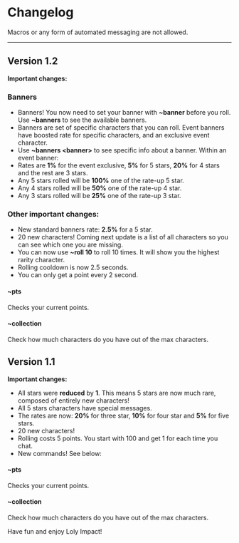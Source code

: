 # Changelog
Macros or any form of automated messaging are not allowed.
***
## Version 1.2
**Important changes:**
### Banners
- Banners! You now need to set your banner with **~banner** before you roll. Use **~banners** to see the available banners.
- Banners are set of specific characters that you can roll. Event banners have boosted rate for specific characters, and an exclusive event character.
- Use **~banners \<banner\>** to see specific info about a banner.
Within an event banner:
- Rates are **1%** for the event exclusive, **5%** for 5 stars, **20%** for 4 stars and the rest are 3 stars.
- Any 5 stars rolled will be **100%** one of the rate-up 5 star.
- Any 4 stars rolled will be **50%** one of the rate-up 4 star.
- Any 3 stars rolled will be **25%** one of the rate-up 3 star.
### Other important changes:
- New standard banners rate: **2.5%** for a 5 star.
- 20 new characters! Coming next update is a list of all characters so you can see which one you are missing.
- You can now use **~roll 10** to roll 10 times. It will show you the highest rarity character.
- Rolling cooldown is now 2.5 seconds.
- You can only get a point every 2 second.

#### ~pts
Checks your current points.
#### ~collection
Check how much characters do you have out of the max characters.

## Version 1.1
**Important changes:**
- All stars were **reduced** by **1**. This means 5 stars are now much rare, composed of entirely new characters!
- All 5 stars characters have special messages.
- The rates are now: **20%** for three star, **10%** for four star and **5%** for five stars.
- 20 new characters!
- Rolling costs 5 points. You start with 100 and get 1 for each time you chat.
- New commands! See below:
#### ~pts
Checks your current points.
#### ~collection
Check how much characters do you have out of the max characters.

Have fun and enjoy Loly Impact!
